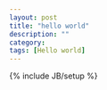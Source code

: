 ```yaml
---
layout: post
title: "hello world"
description: ""
category: 
tags: [Hello world]
---
```

{% include JB/setup %}
